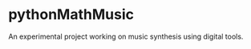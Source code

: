 pythonMathMusic
===============

An experimental project working on music synthesis using digital tools.
